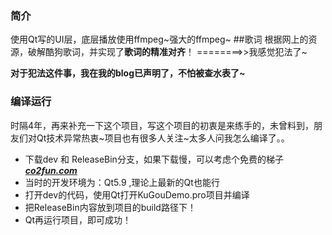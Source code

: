 ﻿### 简介
使用Qt写的UI层，底层播放使用ffmpeg~强大的ffmpeg~
##歌词
根据网上的资源，破解酷狗歌词，并实现了**歌词的精准对齐**！ ========>>我感觉犯法了~

****对于犯法这件事，我在我的blog已声明了，不怕被查水表了~****

### 编译运行
时隔4年，再来补充一下这个项目，写这个项目的初衷是来练手的，未曾料到，朋友们对Qt技术异常热衷~项目也有很多人关注~太多人问我怎么编译了。。
- 下载dev 和 ReleaseBin分支，如果下载慢，可以考虑个免费的梯子[***co2fun.com***](co2fun.com)
- 当时的开发环境为：Qt5.9 ,理论上最新的Qt也能行
- 打开dev的代码，使用Qt打开KuGouDemo.pro项目并编译
- 把ReleaseBin内容放到项目的build路径下！
- Qt再运行项目，即可成功！
